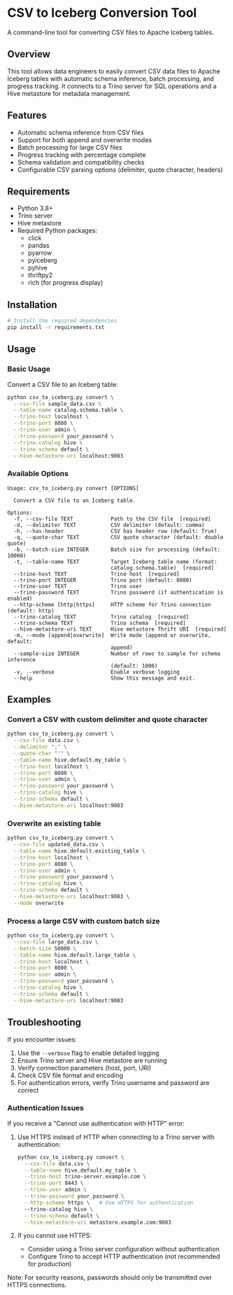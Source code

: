 # CSV to Iceberg Conversion Tool

A command-line tool for converting CSV files to Apache Iceberg tables.

## Overview

This tool allows data engineers to easily convert CSV data files to Apache Iceberg tables with automatic schema inference, batch processing, and progress tracking. It connects to a Trino server for SQL operations and a Hive metastore for metadata management.

## Features

- Automatic schema inference from CSV files
- Support for both append and overwrite modes
- Batch processing for large CSV files
- Progress tracking with percentage complete
- Schema validation and compatibility checks
- Configurable CSV parsing options (delimiter, quote character, headers)

## Requirements

- Python 3.8+
- Trino server
- Hive metastore
- Required Python packages:
  - click
  - pandas
  - pyarrow
  - pyiceberg
  - pyhive
  - thriftpy2
  - rich (for progress display)

## Installation

```bash
# Install the required dependencies
pip install -r requirements.txt
```

## Usage

### Basic Usage

Convert a CSV file to an Iceberg table:

```bash
python csv_to_iceberg.py convert \
  --csv-file sample_data.csv \
  --table-name catalog.schema.table \
  --trino-host localhost \
  --trino-port 8080 \
  --trino-user admin \
  --trino-password your_password \
  --trino-catalog hive \
  --trino-schema default \
  --hive-metastore-uri localhost:9083
```

### Available Options

```
Usage: csv_to_iceberg.py convert [OPTIONS]

  Convert a CSV file to an Iceberg table.

Options:
  -f, --csv-file TEXT            Path to the CSV file  [required]
  -d, --delimiter TEXT           CSV delimiter (default: comma)
  -h, --has-header               CSV has header row (default: True)
  -q, --quote-char TEXT          CSV quote character (default: double quote)
  -b, --batch-size INTEGER       Batch size for processing (default: 10000)
  -t, --table-name TEXT          Target Iceberg table name (format:
                                 catalog.schema.table)  [required]
  --trino-host TEXT              Trino host  [required]
  --trino-port INTEGER           Trino port (default: 8080)
  --trino-user TEXT              Trino user
  --trino-password TEXT          Trino password (if authentication is enabled)
  --http-scheme [http|https]     HTTP scheme for Trino connection (default: http)
  --trino-catalog TEXT           Trino catalog  [required]
  --trino-schema TEXT            Trino schema  [required]
  --hive-metastore-uri TEXT      Hive metastore Thrift URI  [required]
  -m, --mode [append|overwrite]  Write mode (append or overwrite, default:
                                 append)
  --sample-size INTEGER          Number of rows to sample for schema inference
                                 (default: 1000)
  -v, --verbose                  Enable verbose logging
  --help                         Show this message and exit.
```

## Examples

### Convert a CSV with custom delimiter and quote character

```bash
python csv_to_iceberg.py convert \
  --csv-file data.csv \
  --delimiter ";" \
  --quote-char "'" \
  --table-name hive.default.my_table \
  --trino-host localhost \
  --trino-port 8080 \
  --trino-user admin \
  --trino-password your_password \
  --trino-catalog hive \
  --trino-schema default \
  --hive-metastore-uri localhost:9083
```

### Overwrite an existing table

```bash
python csv_to_iceberg.py convert \
  --csv-file updated_data.csv \
  --table-name hive.default.existing_table \
  --trino-host localhost \
  --trino-port 8080 \
  --trino-user admin \
  --trino-password your_password \
  --trino-catalog hive \
  --trino-schema default \
  --hive-metastore-uri localhost:9083 \
  --mode overwrite
```

### Process a large CSV with custom batch size

```bash
python csv_to_iceberg.py convert \
  --csv-file large_data.csv \
  --batch-size 50000 \
  --table-name hive.default.large_table \
  --trino-host localhost \
  --trino-port 8080 \
  --trino-user admin \
  --trino-password your_password \
  --trino-catalog hive \
  --trino-schema default \
  --hive-metastore-uri localhost:9083
```

## Troubleshooting

If you encounter issues:

1. Use the `--verbose` flag to enable detailed logging
2. Ensure Trino server and Hive metastore are running
3. Verify connection parameters (host, port, URI)
4. Check CSV file format and encoding
5. For authentication errors, verify Trino username and password are correct

### Authentication Issues

If you receive a "Cannot use authentication with HTTP" error:

1. Use HTTPS instead of HTTP when connecting to a Trino server with authentication:
   ```bash
   python csv_to_iceberg.py convert \
     --csv-file data.csv \
     --table-name hive.default.my_table \
     --trino-host trino-server.example.com \
     --trino-port 8443 \
     --trino-user admin \
     --trino-password your_password \
     --http-scheme https \   # Use HTTPS for authentication
     --trino-catalog hive \
     --trino-schema default \
     --hive-metastore-uri metastore.example.com:9083
   ```

2. If you cannot use HTTPS:
   - Consider using a Trino server configuration without authentication
   - Configure Trino to accept HTTP authentication (not recommended for production)

Note: For security reasons, passwords should only be transmitted over HTTPS connections.